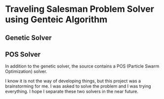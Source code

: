 # Traveling Salesman Problem Solver using Genteic Algorithm

## Genetic Solver

## POS Solver
In addition to the genetic solver, the source contains a POS (Particle Swarm Optimization) solver.

I know it is not the way of developing things, but this project was a brainstorming for me. I was asked to solve the problem and I was trying everything. I hope I separate these two solvers in the near future.
